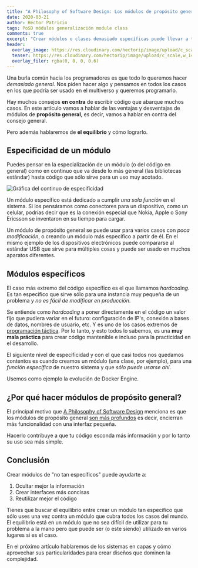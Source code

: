 ```yaml
---
title: "A Philosophy of Software Design: Los módulos de propósito general son más profundos"
date: 2020-03-21
author: Héctor Patricio
tags: PoSD módulos generalización module class
comments: true
excerpt: "Crear módulos o clases demasiado específicas puede llevar a tu código a ser difícil de mantener, veamos algunas maneras de encontrar el equilibrio"
header:
  overlay_image: https://res.cloudinary.com/hectorip/image/upload/c_scale,w_1400/v1584726013/D750CDED-7745-4A56-8B3D-5CD33D2893E6_vqdgzb.jpg
  teaser: https://res.cloudinary.com/hectorip/image/upload/c_scale,w_1400/v1584726013/D750CDED-7745-4A56-8B3D-5CD33D2893E6_vqdgzb.jpg
  overlay_filer: rgba(0, 0, 0, 0.6)
---
```


Una burla común hacia los programadores es que todo lo queremos hacer _demasiado general_. Nos piden hacer algo y pensamos en todos los casos en los que podría ser usado en el multiverso y queremos programarlo.

Hay muchos consejos **en contra** de escribir código que abarque muchos casos. En este artículo vamos a hablar de las ventajas y desventajas de módulos de **propósito general**, es decir, vamos a hablar en contra del consejo general.

Pero además hablaremos de **el equilibrio** y cómo lograrlo.

## Especificidad de un módulo

Puedes pensar en la especialización de un módulo (o del código en general) como en continuo que va desde lo más general (las bibliotecas estándar) hasta código que sólo sirve para un uso muy acotado.

![Gráfica del continuo de especificidad](https://res.cloudinary.com/hectorip/image/upload/c_scale,w_1200/v1585279283/7655B57E-A45D-4832-A0D6-41670C22D6CA_boy7ej.png)

Un módulo específico está dedicado a cumplir _una sola función_ en el sistema. Si los pensáramos como conectores para un dispositivo, como un celular, podrías decir que es la conexión especial que Nokia, Apple o Sony Ericsson se inventaron en su tiempo para cargar.

Un módulo de propósito general se puede usar para varios casos con _poca modificación_, o creando un módulo más específico a partir de él. En el mismo ejemplo de los dispositivos electrónicos puede compararse al estándar USB que sirve para múltiples cosas y puede ser usado en muchos aparatos diferentes.

## Módulos específicos

El caso más extremo del código específico es el que llamamos _hardcoding_. Es tan específico que sirve sólo para una instancia muy pequeña de un problema y _no es fácil de modificar en producción_. 

Se entiende como _hardcoding_ a poner directamente en el código un valor fijo que pudiera variar en el futuro: configuración de IP's, conexión a bases de datos, nombres de usuario, etc. Y es uno de los casos extremos de [programación táctica](https://blog.thedojo.mx/2020/02/11/a-philosophy-of-software-design-programacion-tactica-vs-estrategica.html#desarrollo-t%C3%A1ctico). Por lo tanto, y esto todos lo sabemos, es una **muy mala  práctica** para crear código mantenible e incluso para la practicidad en el desarrollo.

El siguiente nivel de especificidad y con el que casi todos nos quedamos contentos es cuando creamos un módulo (una clase, por ejemplo), para una _función específica_ de nuestro sistema y que _sólo puede usarse ahí_.

Usemos como ejemplo la evolución de Docker Engine.

## ¿Por qué hacer módulos de propósito general?

El principal motivo que [A Philosophy of Software Design](https://amzn.to/3ba4MEj) menciona es que los módulos de propósito general [son más profundos](https://blog.thedojo.mx/2020/03/02/a-philosophy-of-software-design-los-modulos-deben-ser-profundos.html#dise%C3%B1o-de-m%C3%B3dulos) es decir, encierran más funcionalidad con una interfaz pequeña.

Hacerlo contribuye a que tu código esconda más información y por lo tanto su uso sea más simple.

## Conclusión

Crear módulos de "no tan específicos" puede ayudarte a:

1. Ocultar mejor la información
2. Crear interfaces más concisas
3. Reutilizar mejor el código

Tienes que buscar el equilibrio entre crear un módulo tan específico que sólo uses una vez contra un módulo que cubra todos los casos del mundo. El equilibrio está en un módulo que no sea difícil de utilizar para tu problema a la mano pero que puede ser (o este siendo) utilizado en varios lugares si es el caso.

En el próximo artículo hablaremos de los sistemas en capas y cómo aprovechar sus particularidades para crear diseños que dominen la complejidad.

